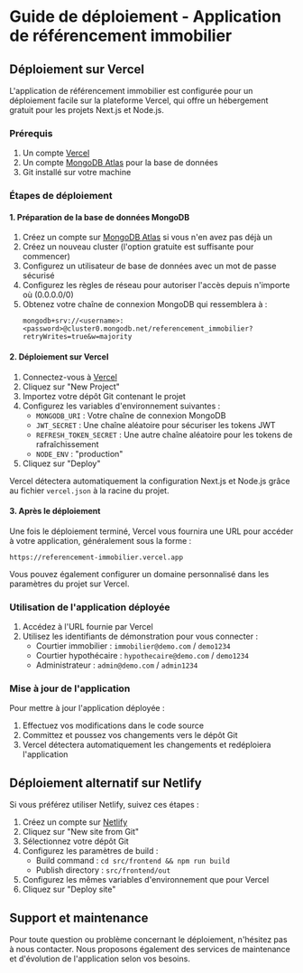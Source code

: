 # Guide de déploiement - Application de référencement immobilier

## Déploiement sur Vercel

L'application de référencement immobilier est configurée pour un déploiement facile sur la plateforme Vercel, qui offre un hébergement gratuit pour les projets Next.js et Node.js.

### Prérequis

1. Un compte [Vercel](https://vercel.com)
2. Un compte [MongoDB Atlas](https://www.mongodb.com/cloud/atlas) pour la base de données
3. Git installé sur votre machine

### Étapes de déploiement

#### 1. Préparation de la base de données MongoDB

1. Créez un compte sur [MongoDB Atlas](https://www.mongodb.com/cloud/atlas) si vous n'en avez pas déjà un
2. Créez un nouveau cluster (l'option gratuite est suffisante pour commencer)
3. Configurez un utilisateur de base de données avec un mot de passe sécurisé
4. Configurez les règles de réseau pour autoriser l'accès depuis n'importe où (0.0.0.0/0)
5. Obtenez votre chaîne de connexion MongoDB qui ressemblera à :
   ```
   mongodb+srv://<username>:<password>@cluster0.mongodb.net/referencement_immobilier?retryWrites=true&w=majority
   ```

#### 2. Déploiement sur Vercel

1. Connectez-vous à [Vercel](https://vercel.com)
2. Cliquez sur "New Project"
3. Importez votre dépôt Git contenant le projet
4. Configurez les variables d'environnement suivantes :
   - `MONGODB_URI` : Votre chaîne de connexion MongoDB
   - `JWT_SECRET` : Une chaîne aléatoire pour sécuriser les tokens JWT
   - `REFRESH_TOKEN_SECRET` : Une autre chaîne aléatoire pour les tokens de rafraîchissement
   - `NODE_ENV` : "production"
5. Cliquez sur "Deploy"

Vercel détectera automatiquement la configuration Next.js et Node.js grâce au fichier `vercel.json` à la racine du projet.

#### 3. Après le déploiement

Une fois le déploiement terminé, Vercel vous fournira une URL pour accéder à votre application, généralement sous la forme :
```
https://referencement-immobilier.vercel.app
```

Vous pouvez également configurer un domaine personnalisé dans les paramètres du projet sur Vercel.

### Utilisation de l'application déployée

1. Accédez à l'URL fournie par Vercel
2. Utilisez les identifiants de démonstration pour vous connecter :
   - Courtier immobilier : `immobilier@demo.com` / `demo1234`
   - Courtier hypothécaire : `hypothecaire@demo.com` / `demo1234`
   - Administrateur : `admin@demo.com` / `admin1234`

### Mise à jour de l'application

Pour mettre à jour l'application déployée :

1. Effectuez vos modifications dans le code source
2. Committez et poussez vos changements vers le dépôt Git
3. Vercel détectera automatiquement les changements et redéploiera l'application

## Déploiement alternatif sur Netlify

Si vous préférez utiliser Netlify, suivez ces étapes :

1. Créez un compte sur [Netlify](https://www.netlify.com)
2. Cliquez sur "New site from Git"
3. Sélectionnez votre dépôt Git
4. Configurez les paramètres de build :
   - Build command : `cd src/frontend && npm run build`
   - Publish directory : `src/frontend/out`
5. Configurez les mêmes variables d'environnement que pour Vercel
6. Cliquez sur "Deploy site"

## Support et maintenance

Pour toute question ou problème concernant le déploiement, n'hésitez pas à nous contacter. Nous proposons également des services de maintenance et d'évolution de l'application selon vos besoins.
